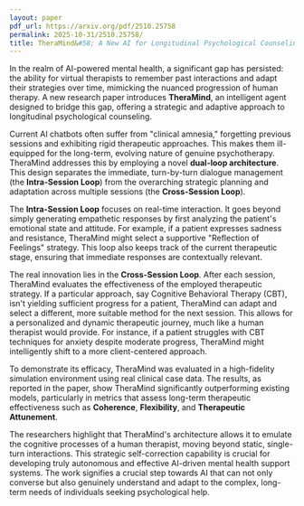 ```yaml
---
layout: paper
pdf_url: https://arxiv.org/pdf/2510.25758
permalink: 2025-10-31/2510.25758/
title: TheraMind&#58; A New AI for Longitudinal Psychological Counseling
---
```




In the realm of AI-powered mental health, a significant gap has persisted: the ability for virtual therapists to remember past interactions and adapt their strategies over time, mimicking the nuanced progression of human therapy. A new research paper introduces **TheraMind**, an intelligent agent designed to bridge this gap, offering a strategic and adaptive approach to longitudinal psychological counseling.

Current AI chatbots often suffer from "clinical amnesia," forgetting previous sessions and exhibiting rigid therapeutic approaches. This makes them ill-equipped for the long-term, evolving nature of genuine psychotherapy. TheraMind addresses this by employing a novel **dual-loop architecture**. This design separates the immediate, turn-by-turn dialogue management (the **Intra-Session Loop**) from the overarching strategic planning and adaptation across multiple sessions (the **Cross-Session Loop**).

The **Intra-Session Loop** focuses on real-time interaction. It goes beyond simply generating empathetic responses by first analyzing the patient's emotional state and attitude. For example, if a patient expresses sadness and resistance, TheraMind might select a supportive "Reflection of Feelings" strategy. This loop also keeps track of the current therapeutic stage, ensuring that immediate responses are contextually relevant.

The real innovation lies in the **Cross-Session Loop**. After each session, TheraMind evaluates the effectiveness of the employed therapeutic strategy. If a particular approach, say Cognitive Behavioral Therapy (CBT), isn't yielding sufficient progress for a patient, TheraMind can adapt and select a different, more suitable method for the next session. This allows for a personalized and dynamic therapeutic journey, much like a human therapist would provide. For instance, if a patient struggles with CBT techniques for anxiety despite moderate progress, TheraMind might intelligently shift to a more client-centered approach.

To demonstrate its efficacy, TheraMind was evaluated in a high-fidelity simulation environment using real clinical case data. The results, as reported in the paper, show TheraMind significantly outperforming existing models, particularly in metrics that assess long-term therapeutic effectiveness such as **Coherence**, **Flexibility**, and **Therapeutic Attunement**.

The researchers highlight that TheraMind's architecture allows it to emulate the cognitive processes of a human therapist, moving beyond static, single-turn interactions. This strategic self-correction capability is crucial for developing truly autonomous and effective AI-driven mental health support systems. The work signifies a crucial step towards AI that can not only converse but also genuinely understand and adapt to the complex, long-term needs of individuals seeking psychological help.